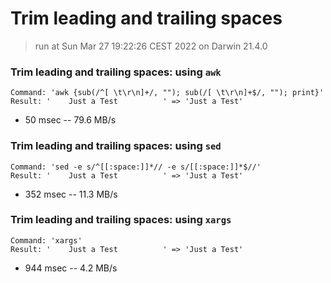 # Trim leading and trailing spaces
 
> run at Sun Mar 27 19:22:26 CEST 2022 on Darwin 21.4.0
 
### Trim leading and trailing spaces: using `awk`
```
Command: 'awk {sub(/^[ \t\r\n]+/, ""); sub(/[ \t\r\n]+$/, ""); print}'
Result: '    Just a Test          ' => 'Just a Test'
```
* 50 msec -- 79.6 MB/s
 
### Trim leading and trailing spaces: using `sed`
```
Command: 'sed -e s/^[[:space:]]*// -e s/[[:space:]]*$//'
Result: '    Just a Test          ' => 'Just a Test'
```
* 352 msec -- 11.3 MB/s
 
### Trim leading and trailing spaces: using `xargs`
```
Command: 'xargs'
Result: '    Just a Test          ' => 'Just a Test'
```
* 944 msec -- 4.2 MB/s
 

